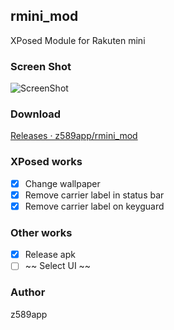 ## rmini_mod
XPosed Module for Rakuten mini

### Screen Shot
![ScreenShot](https://raw.githubusercontent.com/z589app/xposed_rakuten_mini/master/images/ss.png "Screen Shot")

### Download
[Releases · z589app/rmini_mod](https://github.com/z589app/rmini_mod/releases)

### XPosed works
- [x] Change wallpaper
- [x] Remove carrier label in status bar
- [x] Remove carrier label on keyguard

### Other works
- [x] Release apk
- [ ] ~~ Select UI ~~

### Author
z589app

